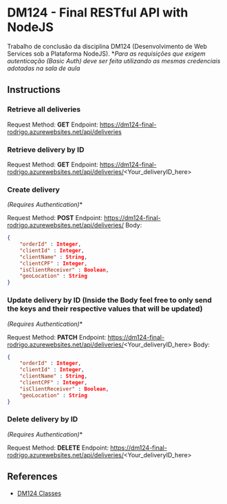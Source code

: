 # DM124 - Final RESTful API with NodeJS

Trabalho de conclusão da disciplina DM124 (Desenvolvimento de Web Services sob a Plataforma NodeJS).
**Para as requisições que exigem autenticação (Basic Auth) deve ser feita utilizando as mesmas credenciais adotadas na sala de aula*

## Instructions

### Retrieve all deliveries

Request Method: **GET**
Endpoint: https://dm124-final-rodrigo.azurewebsites.net/api/deliveries

### Retrieve delivery by ID

Request Method: **GET**
Endpoint: https://dm124-final-rodrigo.azurewebsites.net/api/deliveries/<Your_deliveryID_here>

### Create delivery
*(Requires Authentication)**

Request Method: **POST**
Endpoint: https://dm124-final-rodrigo.azurewebsites.net/api/deliveries/
Body: 
```json
{
	"orderId" : Integer,
	"clientId" : Integer,
	"clientName" : String,
	"clientCPF" : Integer,
	"isClientReceiver" : Boolean,
	"geoLocation" : String
}
```

### Update delivery by ID (Inside the Body feel free to only send the keys and their respective values that will be updated)
*(Requires Authentication)**

Request Method: **PATCH**
Endpoint: https://dm124-final-rodrigo.azurewebsites.net/api/deliveries/<Your_deliveryID_here>
Body: 

```json
{
	"orderId" : Integer,
	"clientId" : Integer,
	"clientName" : String,
	"clientCPF" : Integer,
	"isClientReceiver" : Boolean,
	"geoLocation" : String
}
```

### Delete delivery by ID
*(Requires Authentication)**

Request Method: **DELETE**
Endpoint: https://dm124-final-rodrigo.azurewebsites.net/api/deliveries/<Your_deliveryID_here>

## References

- [DM124 Classes](https://github.com/inatel/DM124)